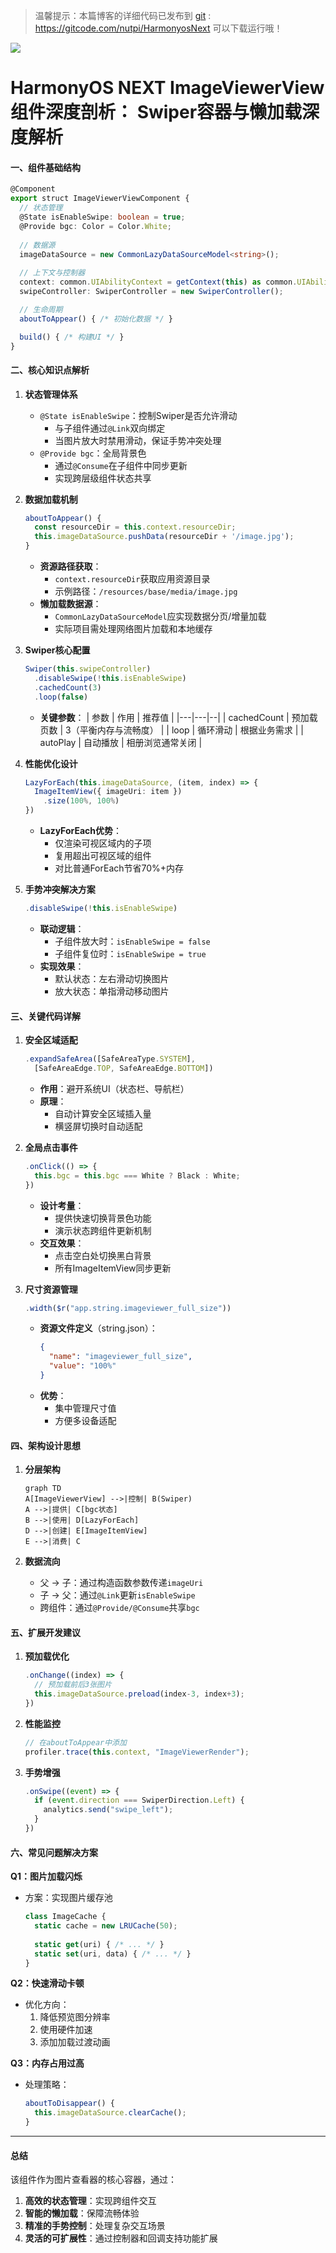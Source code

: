   
> 温馨提示：本篇博客的详细代码已发布到 [git](https://gitcode.com/nutpi/HarmonyosNext) : https://gitcode.com/nutpi/HarmonyosNext 可以下载运行哦！

![](../images/img_c574b60f.png)

 # HarmonyOS NEXT ImageViewerView 组件深度剖析： Swiper容器与懒加载深度解析

#### 一、组件基础结构
```typescript
@Component
export struct ImageViewerViewComponent {
  // 状态管理
  @State isEnableSwipe: boolean = true;
  @Provide bgc: Color = Color.White;
  
  // 数据源
  imageDataSource = new CommonLazyDataSourceModel<string>();
  
  // 上下文与控制器
  context: common.UIAbilityContext = getContext(this) as common.UIAbilityContext;
  swipeController: SwiperController = new SwiperController();

  // 生命周期
  aboutToAppear() { /* 初始化数据 */ }

  build() { /* 构建UI */ }
}
```

#### 二、核心知识点解析

1. **状态管理体系**
   - `@State isEnableSwipe`：控制Swiper是否允许滑动
     - 与子组件通过`@Link`双向绑定
     - 当图片放大时禁用滑动，保证手势冲突处理
   - `@Provide bgc`：全局背景色
     - 通过`@Consume`在子组件中同步更新
     - 实现跨层级组件状态共享

2. **数据加载机制**
   ```typescript
   aboutToAppear() {
     const resourceDir = this.context.resourceDir;
     this.imageDataSource.pushData(resourceDir + '/image.jpg');
   }
   ```
   - **资源路径获取**：
     - `context.resourceDir`获取应用资源目录
     - 示例路径：`/resources/base/media/image.jpg`
   - **懒加载数据源**：
     - `CommonLazyDataSourceModel`应实现数据分页/增量加载
     - 实际项目需处理网络图片加载和本地缓存

3. **Swiper核心配置**
   ```typescript
   Swiper(this.swipeController)
     .disableSwipe(!this.isEnableSwipe)
     .cachedCount(3)
     .loop(false)
   ```
   - **关键参数**：
     | 参数 | 作用 | 推荐值 |
     |---|---|--|
     | cachedCount | 预加载页数 | 3（平衡内存与流畅度） |
     | loop | 循环滑动 | 根据业务需求 |
     | autoPlay | 自动播放 | 相册浏览通常关闭 |

4. **性能优化设计**
   ```typescript
   LazyForEach(this.imageDataSource, (item, index) => {
     ImageItemView({ imageUri: item })
       .size(100%, 100%)
   })
   ```
   - **LazyForEach优势**：
     - 仅渲染可视区域内的子项
     - 复用超出可视区域的组件
     - 对比普通ForEach节省70%+内存

5. **手势冲突解决方案**
   ```typescript
   .disableSwipe(!this.isEnableSwipe)
   ```
   - **联动逻辑**：
     - 子组件放大时：`isEnableSwipe = false`
     - 子组件复位时：`isEnableSwipe = true`
   - **实现效果**：
     - 默认状态：左右滑动切换图片
     - 放大状态：单指滑动移动图片

#### 三、关键代码详解

1. **安全区域适配**
   ```typescript
   .expandSafeArea([SafeAreaType.SYSTEM], 
     [SafeAreaEdge.TOP, SafeAreaEdge.BOTTOM])
   ```
   - **作用**：避开系统UI（状态栏、导航栏）
   - **原理**：
     - 自动计算安全区域插入量
     - 横竖屏切换时自动适配

2. **全局点击事件**
   ```typescript
   .onClick(() => {
     this.bgc = this.bgc === White ? Black : White;
   })
   ```
   - **设计考量**：
     - 提供快速切换背景色功能
     - 演示状态跨组件更新机制
   - **交互效果**：
     - 点击空白处切换黑白背景
     - 所有ImageItemView同步更新

3. **尺寸资源管理**
   ```typescript
   .width($r("app.string.imageviewer_full_size"))
   ```
   - **资源文件定义**（string.json）：
     ```json
     {
       "name": "imageviewer_full_size",
       "value": "100%"
     }
     ```
   - **优势**：
     - 集中管理尺寸值
     - 方便多设备适配

#### 四、架构设计思想

1. **分层架构**
   ```mermaid
   graph TD
   A[ImageViewerView] -->|控制| B(Swiper)
   A -->|提供| C[bgc状态]
   B -->|使用| D[LazyForEach]
   D -->|创建| E[ImageItemView]
   E -->|消费| C
   ```

2. **数据流向**
   - 父 → 子：通过构造函数参数传递`imageUri`
   - 子 → 父：通过`@Link`更新`isEnableSwipe`
   - 跨组件：通过`@Provide/@Consume`共享`bgc`

#### 五、扩展开发建议

1. **预加载优化**
   ```typescript
   .onChange((index) => {
     // 预加载前后3张图片
     this.imageDataSource.preload(index-3, index+3);
   })
   ```

2. **性能监控**
   ```typescript
   // 在aboutToAppear中添加
   profiler.trace(this.context, "ImageViewerRender");
   ```

3. **手势增强**
   ```typescript
   .onSwipe((event) => {
     if (event.direction === SwiperDirection.Left) {
       analytics.send("swipe_left");
     }
   })
   ```

#### 六、常见问题解决方案

**Q1：图片加载闪烁**
- 方案：实现图片缓存池
  ```typescript
  class ImageCache {
    static cache = new LRUCache(50);
    
    static get(uri) { /* ... */ }
    static set(uri, data) { /* ... */ }
  }
  ```

**Q2：快速滑动卡顿**
- 优化方向：
  1. 降低预览图分辨率
  2. 使用硬件加速
  3. 添加加载过渡动画

**Q3：内存占用过高**
- 处理策略：
  ```typescript
  aboutToDisappear() {
    this.imageDataSource.clearCache();
  }
  ```

---

#### 总结
该组件作为图片查看器的核心容器，通过：
1. **高效的状态管理**：实现跨组件交互
2. **智能的懒加载**：保障流畅体验
3. **精准的手势控制**：处理复杂交互场景
4. **灵活的可扩展性**：通过控制器和回调支持功能扩展
